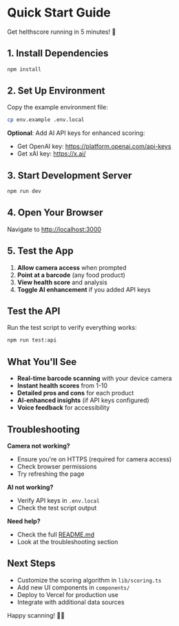 # Quick Start Guide

Get helthscore running in 5 minutes! 🚀

## 1. Install Dependencies

```bash
npm install
```

## 2. Set Up Environment

Copy the example environment file:

```bash
cp env.example .env.local
```

**Optional**: Add AI API keys for enhanced scoring:

- Get OpenAI key: https://platform.openai.com/api-keys
- Get xAI key: https://x.ai/

## 3. Start Development Server

```bash
npm run dev
```

## 4. Open Your Browser

Navigate to [http://localhost:3000](http://localhost:3000)

## 5. Test the App

1. **Allow camera access** when prompted
2. **Point at a barcode** (any food product)
3. **View health score** and analysis
4. **Toggle AI enhancement** if you added API keys

## Test the API

Run the test script to verify everything works:

```bash
npm run test:api
```

## What You'll See

- **Real-time barcode scanning** with your device camera
- **Instant health scores** from 1-10
- **Detailed pros and cons** for each product
- **AI-enhanced insights** (if API keys configured)
- **Voice feedback** for accessibility

## Troubleshooting

**Camera not working?**

- Ensure you're on HTTPS (required for camera access)
- Check browser permissions
- Try refreshing the page

**AI not working?**

- Verify API keys in `.env.local`
- Check the test script output

**Need help?**

- Check the full [README.md](README.md)
- Look at the troubleshooting section

## Next Steps

- Customize the scoring algorithm in `lib/scoring.ts`
- Add new UI components in `components/`
- Deploy to Vercel for production use
- Integrate with additional data sources

Happy scanning! 📱✨
